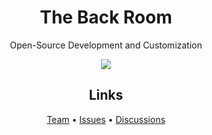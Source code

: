 <h1 align="center">The Back Room</h1>
<p align="center">Open-Source Development and Customization</p>
<div align=center><img src="https://github.com/user-attachments/assets/6ce982c2-c3a7-4782-a438-519014a9b3f1"></div>
<h2 align="center">Links</h2>
<p align="center"><a href="pages/TEAM.md">Team</a> • <a href="https://github.com/The-Back-Room/.github/issues">Issues</a> • <a href="https://github.com/orgs/The-Back-Room/discussions">Discussions</a></p>

